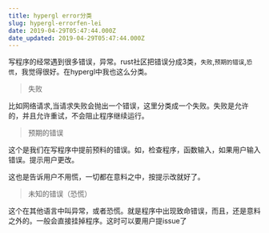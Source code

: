 ```yaml
---
title: hypergl error分类
slug: hypergl-errorfen-lei
date: 2019-04-29T05:47:44.000Z
date_updated: 2019-04-29T05:47:44.000Z
---
```


写程序的经常遇到很多错误，异常。rust社区把错误分成3类，`失败`,`预期的错误`,`恐慌`，我觉得很好。在hypergl中我也这么分类。

> 失败

比如网络请求,当请求失败会抛出一个错误，这里分类成一个失败。失败是允许的，并且允许重试，不会阻止程序继续运行。

> 预期的错误

这个是我们在写程序中提前预料的错误。如，检查程序，函数输入，如果用户输入错误。提示用户更改。

这也是告诉用户不用慌，一切都在意料之中，按提示改就好了。

> 未知的错误（恐慌）

这个在其他语言中叫异常，或者恐慌。就是程序中出现致命错误，而且，还是意料之外的。一般会直接挂掉程序。这时可以要用户提issue了

